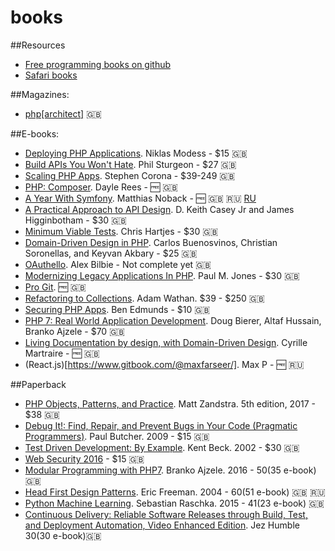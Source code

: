 # books

##Resources
- [Free programming books on github](https://github.com/vhf/free-programming-books)
- [Safari books](https://www.safaribooksonline.com)

##Magazines:
- [php[architect]](https://www.phparch.com/magazine/2017-2/january/) :uk:

##E-books:
- [Deploying PHP Applications](https://leanpub.com/deploying-php-applications). Niklas Modess - $15 :uk:
- [Build APIs You Won't Hate](https://leanpub.com/build-apis-you-wont-hate). Phil Sturgeon - $27 :uk:
- [Scaling PHP Apps](https://www.scalingphpbook.com/). Stephen Corona - $39-249 :uk:
- [PHP: Composer](https://leanpub.com/composer-php). Dayle Rees - :free: :uk:
- [A Year With Symfony](https://leanpub.com/a-year-with-symfony). Matthias Noback - :free: :uk: :ru: [RU](https://leanpub.com/a-year-with-symfony-ru)
- [A Practical Approach to API Design](https://leanpub.com/restful-api-design). D. Keith Casey Jr and James Higginbotham - $30 :uk:
- [Minimum Viable Tests](https://leanpub.com/minimumviabletests). Chris Hartjes - $30 :uk:
- [Domain-Driven Design in PHP](https://leanpub.com/ddd-in-php). Carlos Buenosvinos, Christian Soronellas, and Keyvan Akbary - $25 :uk:
- [OAuthello](https://leanpub.com/oauthello-a-book-about-oauth/). Alex Bilbie - Not complete yet :uk:
- [Modernizing Legacy Applications In PHP](https://leanpub.com/mlaphp). Paul M. Jones - $30 :uk:
- [Pro Git](https://git-scm.com/book/ru/v2). :free: :uk:
- [Refactoring to Collections](https://adamwathan.me/refactoring-to-collections/). Adam Wathan. $39 - $250 :uk:
- [Securing PHP Apps](http://www.apress.com/la/book/9781484221198). Ben Edmunds - $10 :uk:
- [PHP 7: Real World Application Development](http://shop.oreilly.com/product/9781787129009.do). Doug Bierer, Altaf Hussain, Branko Ajzele - $70 :uk:
- [Living Documentation by design, with Domain-Driven Design](https://leanpub.com/livingdocumentation). Cyrille Martraire - :free: :uk:
- (React.js)[https://www.gitbook.com/@maxfarseer/]. Max P - :free: :ru:

##Paperback
- [PHP Objects, Patterns, and Practice](https://www.amazon.co.uk/Objects-Patterns-Practice-MATT-ZANDSTRA/dp/1484219953/ref=sr_1_19?s=books&ie=UTF8&qid=1483544988&sr=1-19&keywords=php). Matt Zandstra. 5th edition, 2017 - $38 :uk:
- [Debug It!: Find, Repair, and Prevent Bugs in Your Code (Pragmatic Programmers)](https://www.amazon.com/Debug-It-Prevent-Pragmatic-Programmers/dp/193435628X). Paul Butcher. 2009 - $15 :uk:
- [Test Driven Development: By Example](https://www.amazon.com/Test-Driven-Development-Kent-Beck/dp/0321146530). Kent Beck. 2002 - $30 :uk:
- [Web Security 2016](https://www.amazon.co.uk/Web-Security-2016-Oscar-Merida/dp/1940111412/ref=sr_1_53?s=books&ie=UTF8&qid=1476893434&sr=1-53&keywords=php) - $15 :uk:
- [Modular Programming with PHP7](https://www.amazon.com/Modular-Programming-PHP-Branko-Ajzele-ebook/dp/B01DULYMMM/ref=sr_1_1?s=digital-text&ie=UTF8&qid=1483910071&sr=1-1&keywords=Modular+Programming+with+PHP+7). Branko Ajzele. 2016 - $50 ($35 e-book) :uk:
- [Head First Design Patterns](http://shop.oreilly.com/product/9780596007126.do). Eric Freeman. 2004 - $60 ($51 e-book) :uk: :ru:
- [Python Machine Learning](https://www.amazon.com/Python-Machine-Learning-Sebastian-Raschka/dp/1783555130/ref=sr_1_2?ie=UTF8&qid=1437754343&sr=8-2&keywords=python+machine+learning+essentials). Sebastian Raschka. 2015 - $41 ($23 e-book) :uk:
- [Continuous Delivery: Reliable Software Releases through Build, Test, and Deployment Automation, Video Enhanced Edition](https://www.amazon.com/Continuous-Delivery-Deployment-Automation-Addison-Wesley/dp/0321601912). Jez Humble $30 ($30 e-book):uk:
